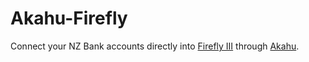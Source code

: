 # Akahu-Firefly

Connect your NZ Bank accounts directly into [Firefly III](https://www.firefly-iii.org/) through [Akahu](https://akahu.nz).
